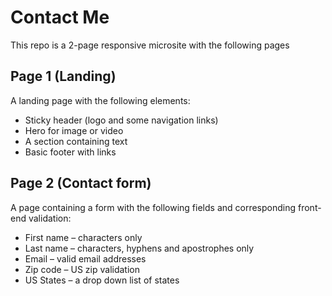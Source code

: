 # Contact Me
This repo is a 2-page responsive microsite with the following pages
 
## Page 1 (Landing)
A landing page with the following elements:
- Sticky header (logo and some navigation links)
- Hero for image or video
- A section containing text
- Basic footer with links
 
## Page 2 (Contact form)
A page containing a form with the following fields and corresponding front-end validation:
- First name – characters only
- Last name – characters, hyphens and apostrophes only
- Email – valid email addresses
- Zip code – US zip validation
- US States – a drop down list of states

